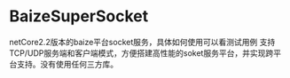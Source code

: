 # BaizeSuperSocket
netCore2.2版本的baize平台socket服务，具体如何使用可以看测试用例
支持TCP/UDP服务端和客户端模式，方便搭建高性能的soket服务平台，并实现跨平台支持。没有使用任何三方库。
